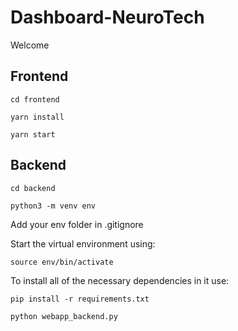 # Dashboard-NeuroTech


Welcome


## Frontend
```
cd frontend

yarn install

yarn start
```



## Backend
```
cd backend

python3 -m venv env
```
Add your env folder in .gitignore

Start the virtual environment using:
```
source env/bin/activate
```



To install all of the necessary dependencies in it use:

```
pip install -r requirements.txt

python webapp_backend.py
```

